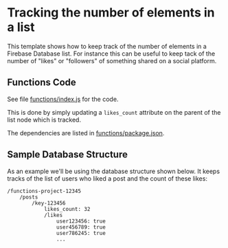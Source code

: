 # Tracking the number of elements in a list

This template shows how to keep track of the number of elements in a Firebase Database list. For instance this can be useful to keep tack of the number of "likes" or "followers" of something shared on a social platform.

## Functions Code

See file [functions/index.js](functions/index.js) for the code.

This is done by simply updating a `likes_count` attribute on the parent of the list node which is tracked.

The dependencies are listed in [functions/package.json](functions/package.json).

## Sample Database Structure

As an example we'll be using the database structure shown below. It keeps tracks of the list of users who liked a post and the count of these likes:

```
/functions-project-12345
    /posts
        /key-123456
            likes_count: 32
            /likes 
                user123456: true
                user456789: true
                user786245: true
                ...
```
